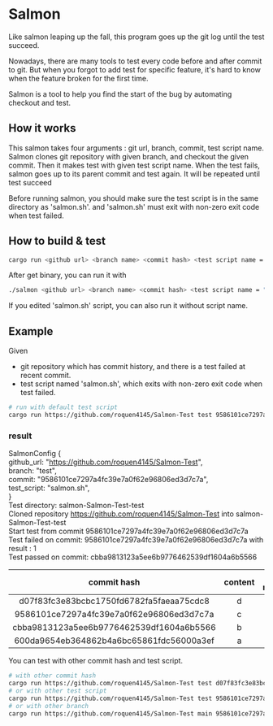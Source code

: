 # Salmon

Like salmon leaping up the fall, this program goes up the git log until the test succeed.  

Nowadays, there are many tools to test every code before and after commit to git. But when you forgot to add test for specific feature, it's hard to know when the feature broken for the first time. 

Salmon is a tool to help you find the start of the bug by automating checkout and test.

## How it works

This salmon takes four arguments : git url, branch, commit, test script name. Salmon clones git repository with given branch, and checkout the given commit. Then it makes test with given test script name. When the test fails, salmon goes up to its parent commit and test again. It will be repeated until test succeed

Before running salmon, you should make sure the test script is in the same directory as 'salmon.sh'. and 'salmon.sh' must exit with non-zero exit code when test failed.

## How to build & test
``` bash
cargo run <github url> <branch name> <commit hash> <test script name = "salmon.sh">
```
After get binary, you can run it with 
``` bash
./salmon <github url> <branch name> <commit hash> <test script name = "salmon.sh">
```
If you edited 'salmon.sh' script, you can also run it without script name.


## Example
Given 
- git repository which has commit history, and there is a test failed at recent commit.
- test script named 'salmon.sh', which exits with non-zero exit code when test failed.

``` bash
# run with default test script
cargo run https://github.com/roquen4145/Salmon-Test test 9586101ce7297a4fc39e7a0f62e96806ed3d7c7a
```
### result
SalmonConfig {  
    github_url: "https://github.com/roquen4145/Salmon-Test",  
    branch: "test",  
    commit: "9586101ce7297a4fc39e7a0f62e96806ed3d7c7a",  
    test_script: "salmon.sh",  
}  
Test directory: salmon-Salmon-Test-test  
Cloned repository https://github.com/roquen4145/Salmon-Test into salmon-Salmon-Test-test  
Start test from commit 9586101ce7297a4fc39e7a0f62e96806ed3d7c7a  
Test failed on commit: 9586101ce7297a4fc39e7a0f62e96806ed3d7c7a with result : 1  
Test passed on commit: cbba9813123a5ee6b9776462539df1604a6b5566  

commit hash | content | test result | note
:----------:|:-------:| :--------:|:---:
d07f83fc3e83bcbc1750fd6782fa5faeaa75cdc8 | d | 1 | HEAD
9586101ce7297a4fc39e7a0f62e96806ed3d7c7a | c | 1 | START
cbba9813123a5ee6b9776462539df1604a6b5566 | b | 0 | END
600da9654eb364862b4a6bc65861fdc56000a3ef | a | 1 |

You can test with other commit hash and test script.
``` bash
# with other commit hash
cargo run https://github.com/roquen4145/Salmon-Test test d07f83fc3e83bcbc1750fd6782fa5faeaa75cdc8
# or with other test script
cargo run https://github.com/roquen4145/Salmon-Test test 9586101ce7297a4fc39e7a0f62e96806ed3d7c7a anohter_salmon.sh
# or with other branch
cargo run https://github.com/roquen4145/Salmon-Test main 9586101ce7297a4fc39e7a0f62e96806ed3d7c7a
```